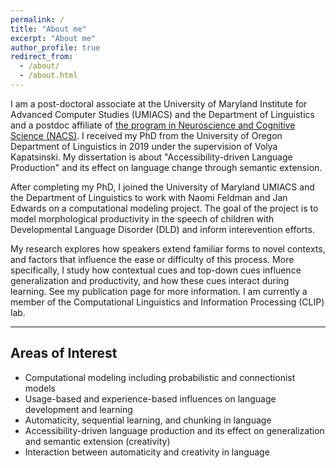 ```yaml
---
permalink: /
title: "About me"
excerpt: "About me"
author_profile: true
redirect_from: 
  - /about/
  - /about.html
---
```



I am a post-doctoral associate at the University of Maryland Institute for Advanced Computer Studies (UMIACS) and the Department of Linguistics and a postdoc affiliate of [the program in Neuroscience and Cognitive Science (NACS)](https://nacs.umd.edu"). I received my PhD from the University of Oregon Department of Linguistics in 2019 under the supervision of Volya Kapatsinski. My dissertation is about "Accessibility-driven Language Production" and its effect on language change through semantic extension. 

After completing my PhD, I joined the University of Maryland UMIACS and the Department of Linguistics to work with Naomi Feldman and Jan Edwards on a computational modeling project. The goal of the project is to model morphological productivity in the speech of children with Developmental Language Disorder (DLD) and inform interevention efforts. 

My research explores how speakers extend familiar forms to novel contexts, and factors that influence the ease or difficulty of this process. More specifically, I study how contextual cues and top-down cues influence generalization and productivity, and how these cues interact during learning. See my publication page for more information. I am currently a member of the Computational Linguistics and Information Processing (CLIP) lab.

---

## Areas of Interest
>
- Computational modeling including probabilistic and connectionist models
- Usage-based and experience-based influences on language development and learning
- Automaticity, sequential learning, and chunking in language
- Accessibility-driven language production and its effect on generalization and semantic extension (creativity)
- Interaction between automaticity and creativity in language
